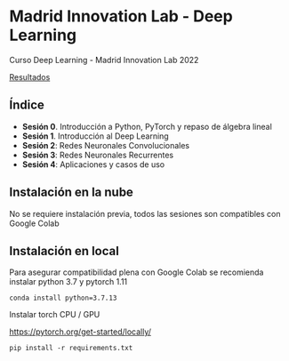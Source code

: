 # Madrid Innovation Lab - Deep Learning

Curso Deep Learning - Madrid Innovation Lab 2022

[Resultados](https://docs.google.com/spreadsheets/d/1rDJQgihE4bvVNGmPjT8sH5mCRrbOfNcEFf8KZoxZ870/edit#gid=785300696)

## Índice

- **Sesión 0**. Introducción a Python, PyTorch y repaso de álgebra lineal
- **Sesión 1**. Introducción al Deep Learning
- **Sesión 2**: Redes Neuronales Convolucionales
- **Sesión 3**: Redes Neuronales Recurrentes
- **Sesión 4**: Aplicaciones y casos de uso

## Instalación en la nube

No se requiere instalación previa, todos las sesiones son compatibles con Google Colab

## Instalación en local

Para asegurar compatibilidad plena con Google Colab se recomienda instalar python 3.7 y pytorch 1.11

```
conda install python=3.7.13
```

Instalar torch CPU / GPU

https://pytorch.org/get-started/locally/

```
pip install -r requirements.txt
```
